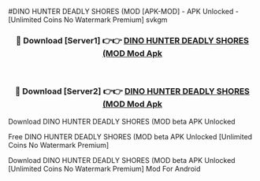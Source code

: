 #DINO HUNTER DEADLY SHORES (MOD [APK-MOD] - APK Unlocked - [Unlimited Coins No Watermark Premium] svkgm



<div align="center">

<h3>🔴 Download [Server1] 👉👉 <a href="https://momento.my/?title=DINO_HUNTER_DEADLY_SHORES_(MOD">DINO HUNTER DEADLY SHORES (MOD Mod Apk</a></h3><br>

<h3>🔴 Download [Server2] 👉👉 <a href="https://momento.my/?title=DINO_HUNTER_DEADLY_SHORES_(MOD">DINO HUNTER DEADLY SHORES (MOD Mod Apk</a></h3>
</div>



Download DINO HUNTER DEADLY SHORES (MOD beta APK Unlocked

Free DINO HUNTER DEADLY SHORES (MOD beta APK Unlocked [Unlimited Coins No Watermark Premium]

Download DINO HUNTER DEADLY SHORES (MOD beta APK Unlocked [Unlimited Coins No Watermark Premium] Mod For Android

